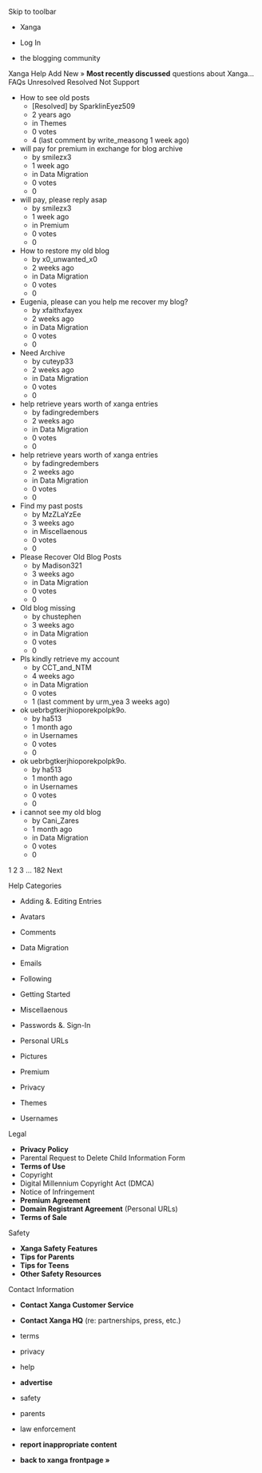 Skip to toolbar

*   Xanga

*   Log In

*   the blogging community

Xanga Help Add New » **Most recently discussed** questions about Xanga… FAQs Unresolved Resolved Not Support

*   How to see old posts
    *   \[Resolved\] by SparklinEyez509
    *   2 years ago
    *   in Themes
    *   0 votes
    *   4 (last comment by write\_measong 1 week ago)
*   will pay for premium in exchange for blog archive
    *   by smilezx3
    *   1 week ago
    *   in Data Migration
    *   0 votes
    *   0
*   will pay, please reply asap
    *   by smilezx3
    *   1 week ago
    *   in Premium
    *   0 votes
    *   0
*   How to restore my old blog
    *   by x0\_unwanted\_x0
    *   2 weeks ago
    *   in Data Migration
    *   0 votes
    *   0
*   Eugenia, please can you help me recover my blog?
    *   by xfaithxfayex
    *   2 weeks ago
    *   in Data Migration
    *   0 votes
    *   0
*   Need Archive
    *   by cuteyp33
    *   2 weeks ago
    *   in Data Migration
    *   0 votes
    *   0
*   help retrieve years worth of xanga entries
    *   by fadingredembers
    *   2 weeks ago
    *   in Data Migration
    *   0 votes
    *   0
*   help retrieve years worth of xanga entries
    *   by fadingredembers
    *   2 weeks ago
    *   in Data Migration
    *   0 votes
    *   0
*   Find my past posts
    *   by MzZLaYzEe
    *   3 weeks ago
    *   in Miscellaenous
    *   0 votes
    *   0
*   Please Recover Old Blog Posts
    *   by Madison321
    *   3 weeks ago
    *   in Data Migration
    *   0 votes
    *   0
*   Old blog missing
    *   by chustephen
    *   3 weeks ago
    *   in Data Migration
    *   0 votes
    *   0
*   Pls kindly retrieve my account
    *   by CCT\_and\_NTM
    *   4 weeks ago
    *   in Data Migration
    *   0 votes
    *   1 (last comment by urm\_yea 3 weeks ago)
*   ok uebrbgtkerjhioporekpolpk9o.
    *   by ha513
    *   1 month ago
    *   in Usernames
    *   0 votes
    *   0
*   ok uebrbgtkerjhioporekpolpk9o.
    *   by ha513
    *   1 month ago
    *   in Usernames
    *   0 votes
    *   0
*   i cannot see my old blog
    *   by Cani\_Zares
    *   1 month ago
    *   in Data Migration
    *   0 votes
    *   0

1 2 3 ... 182 Next

Help Categories

*   Adding &. Editing Entries
*   Avatars
*   Comments
*   Data Migration
*   Emails
*   Following
*   Getting Started
*   Miscellaenous

*   Passwords &. Sign-In
*   Personal URLs
*   Pictures
*   Premium
*   Privacy
*   Themes
*   Usernames

Legal

*   **Privacy Policy**
*   Parental Request to Delete Child Information Form
*   **Terms of Use**
*   Copyright
*   Digital Millennium Copyright Act (DMCA)
*   Notice of Infringement
*   **Premium Agreement**
*   **Domain Registrant Agreement** (Personal URLs)
*   **Terms of Sale**

Safety

*   **Xanga Safety Features**
*   **Tips for Parents**
*   **Tips for Teens**
*   **Other Safety Resources**

Contact Information

*   **Contact Xanga Customer Service**
*   **Contact Xanga HQ** (re: partnerships, press, etc.)

*   terms
*   privacy
*   help
*   **advertise**

*   safety
*   parents
*   law enforcement
*   **report inappropriate content**

*   **back to xanga frontpage »**